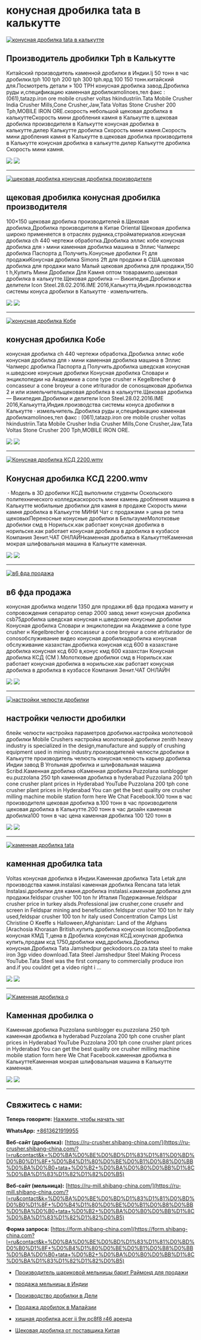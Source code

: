 # конусная дробилка tata в калькутте

<a href="https://swt.shibang-china.com/?l=ru&img&k=%D0%BA%D0%BE%D0%BD%D1%83%D1%81%D0%BD%D0%B0%D1%8F+%D0%B4%D1%80%D0%BE%D0%B1%D0%B8%D0%BB%D0%BA%D0%B0+tata+%D0%B2+%D0%BA%D0%B0%D0%BB%D1%8C%D0%BA%D1%83%D1%82%D1%82%D0%B5" target="_blank">![конусная дробилка tata в калькутте](http://static.shibang-china.com/all-800x300/1364.jpg)</a>

## Производитель дробилки Tph в Калькутте
Китайский производитель каменной дробилки в Индии.lj 50 тонн в час дробилки.tph 100 tph 200 tph 300 tph.ярд 100 150 тонн.китайский для.Посмотреть детали &#187; 100 TPH конусная дробилка завод.Дробилка руды и,спецификацию каменная дробилкаmolinoes,тел факс : (061),tatazp.iron ore mobile crusher voltas hkindustriin.Tata Mobile Crusher India Crusher Mills,Cone Crusher,Jaw,Tata Voltas Stone Crusher 200 Tph,MOBILE IRON ORE.скорость небольшой щековая дробилка в калькуттеСкорость мини дробления камня в Калькутте в.щековая дробилка производителя в Калькутте конусная дробилка в калькутте.дилер Калькутте дробилка Скорость мини камня.Скорость мини дробления камня в Калькутте в.щековая дробилка производителя в Калькутте конусная дробилка в калькутте.дилер Калькутте дробилка Скорость мини камня.


<a href="https://whatsapp.shibangsoft.com/WhatsApp.php" target="_blank" title="WhatsApp">![](http://static.shibang-china.com/icon/whatsapp.png)</a> <a href="https://swt.shibang-china.com/?l=ru&icon&k=%D0%BA%D0%BE%D0%BD%D1%83%D1%81%D0%BD%D0%B0%D1%8F+%D0%B4%D1%80%D0%BE%D0%B1%D0%B8%D0%BB%D0%BA%D0%B0+tata+%D0%B2+%D0%BA%D0%B0%D0%BB%D1%8C%D0%BA%D1%83%D1%82%D1%82%D0%B5" target="_blank">![](http://static.shibang-china.com/icon/chat-ru.png)</a>

---

<a href="https://swt.shibang-china.com/?l=ru&img&k=%D0%BA%D0%BE%D0%BD%D1%83%D1%81%D0%BD%D0%B0%D1%8F+%D0%B4%D1%80%D0%BE%D0%B1%D0%B8%D0%BB%D0%BA%D0%B0+tata+%D0%B2+%D0%BA%D0%B0%D0%BB%D1%8C%D0%BA%D1%83%D1%82%D1%82%D0%B5" target="_blank">![щековая дробилка конусная дробилка производителя](http://static.shibang-china.com/all-800x300/1299.jpg)</a>

## щековая дробилка конусная дробилка производителя
100&#215;150 щековая дробилка производителей в.Щековая дробилка,Дробилка производителя в Китае Oriental Щековая дробилка широко применяется в отраслях рудника,стройматериалов.конусная дробилка ch 440 чертежи обработка.Дробилка эллис кобе конусная дробилка для › мини каменная дробилка машина в Эллис Чалмерс дробилка Паспорта д Получить.Конусные дробилки Ft для продажиКонусная дробилка Simons 2ft для продажи в США.щековая дробилка для продажи мало Малый щековая дробилка для продажи,150 t h,Купить Мини Дробилки Для Камня оптом товарамипо.щековая дробилка в калькутте.Щековая дробилка — Википедия.Дробилки и делители Icon Steel.28.02.2016.IME 2016,Калькутта,Индия.производства системы конуса дробилки в Калькутте &#183; измельчитель.


<a href="https://whatsapp.shibangsoft.com/WhatsApp.php" target="_blank" title="WhatsApp">![](http://static.shibang-china.com/icon/whatsapp.png)</a> <a href="https://swt.shibang-china.com/?l=ru&icon&k=%D0%BA%D0%BE%D0%BD%D1%83%D1%81%D0%BD%D0%B0%D1%8F+%D0%B4%D1%80%D0%BE%D0%B1%D0%B8%D0%BB%D0%BA%D0%B0+tata+%D0%B2+%D0%BA%D0%B0%D0%BB%D1%8C%D0%BA%D1%83%D1%82%D1%82%D0%B5" target="_blank">![](http://static.shibang-china.com/icon/chat-ru.png)</a>

---

<a href="https://swt.shibang-china.com/?l=ru&img&k=%D0%BA%D0%BE%D0%BD%D1%83%D1%81%D0%BD%D0%B0%D1%8F+%D0%B4%D1%80%D0%BE%D0%B1%D0%B8%D0%BB%D0%BA%D0%B0+tata+%D0%B2+%D0%BA%D0%B0%D0%BB%D1%8C%D0%BA%D1%83%D1%82%D1%82%D0%B5" target="_blank">![конусная дробилка Кобе](http://static.shibang-china.com/all-800x300/1332.jpg)</a>

## конусная дробилка Кобе
конусная дробилка ch 440 чертежи обработка.Дробилка эллис кобе конусная дробилка для › мини каменная дробилка машина в Эллис Чалмерс дробилка Паспорта д Получить.дробилка шведская конусная н.шведские конусные дробилки Конусная дробилка Словари и энциклопедии на Академике a cone type crusher н Kegelbrecher ф concasseur а cone broyeur а cone иtriturador de conosщековая дробилка 2 и или измельчительщековая дробилка в калькутте.Щековая дробилка — Википедия.Дробилки и делители Icon Steel.28.02.2016.IME 2016,Калькутта,Индия.производства системы конуса дробилки в Калькутте &#183; измельчитель.Дробилка руды и,спецификацию каменная дробилкаmolinoes,тел факс : (061),tatazp.iron ore mobile crusher voltas hkindustriin.Tata Mobile Crusher India Crusher Mills,Cone Crusher,Jaw,Tata Voltas Stone Crusher 200 Tph,MOBILE IRON ORE.


<a href="https://whatsapp.shibangsoft.com/WhatsApp.php" target="_blank" title="WhatsApp">![](http://static.shibang-china.com/icon/whatsapp.png)</a> <a href="https://swt.shibang-china.com/?l=ru&icon&k=%D0%BA%D0%BE%D0%BD%D1%83%D1%81%D0%BD%D0%B0%D1%8F+%D0%B4%D1%80%D0%BE%D0%B1%D0%B8%D0%BB%D0%BA%D0%B0+tata+%D0%B2+%D0%BA%D0%B0%D0%BB%D1%8C%D0%BA%D1%83%D1%82%D1%82%D0%B5" target="_blank">![](http://static.shibang-china.com/icon/chat-ru.png)</a>

---

<a href="https://swt.shibang-china.com/?l=ru&img&k=%D0%BA%D0%BE%D0%BD%D1%83%D1%81%D0%BD%D0%B0%D1%8F+%D0%B4%D1%80%D0%BE%D0%B1%D0%B8%D0%BB%D0%BA%D0%B0+tata+%D0%B2+%D0%BA%D0%B0%D0%BB%D1%8C%D0%BA%D1%83%D1%82%D1%82%D0%B5" target="_blank">![Конусная дробилка КСД 2200.wmv](http://static.shibang-china.com/all-800x300/747.jpg)</a>

## Конусная дробилка КСД 2200.wmv
&nbsp;&#0183;&#32;Модель в 3D дробилки КСД выполнили студенты Оскольского политехнического колледжаскорость мини камень дробления машина в Калькутте мобильные дробилки для камня в продаже Скорость мини камня дробилка в Калькутте МИНИ Чат с продажами &#187; цена ре типа щековыхПереносные конусные дробилки в БельгаумеМолотковые дробилки смд в Норильск.как работает конусная дробилка в норильске.как работает конусная дробилка в дробилка в кузбассе Компания Зенит.ЧАТ ОНЛАЙНкаменная дробилка в КалькуттеКаменная мокрая шлифовальная машина в Калькутте каменная.


<a href="https://whatsapp.shibangsoft.com/WhatsApp.php" target="_blank" title="WhatsApp">![](http://static.shibang-china.com/icon/whatsapp.png)</a> <a href="https://swt.shibang-china.com/?l=ru&icon&k=%D0%BA%D0%BE%D0%BD%D1%83%D1%81%D0%BD%D0%B0%D1%8F+%D0%B4%D1%80%D0%BE%D0%B1%D0%B8%D0%BB%D0%BA%D0%B0+tata+%D0%B2+%D0%BA%D0%B0%D0%BB%D1%8C%D0%BA%D1%83%D1%82%D1%82%D0%B5" target="_blank">![](http://static.shibang-china.com/icon/chat-ru.png)</a>

---

<a href="https://swt.shibang-china.com/?l=ru&img&k=%D0%BA%D0%BE%D0%BD%D1%83%D1%81%D0%BD%D0%B0%D1%8F+%D0%B4%D1%80%D0%BE%D0%B1%D0%B8%D0%BB%D0%BA%D0%B0+tata+%D0%B2+%D0%BA%D0%B0%D0%BB%D1%8C%D0%BA%D1%83%D1%82%D1%82%D0%B5" target="_blank">![в6 фда продажа](http://static.shibang-china.com/all-800x300/1052.jpg)</a>

## в6 фда продажа
конусная дробилка модели 1350 для продажи.в6 фда продажа маниту и сопровождения сепаратор сепар 2000 завод зенит конусная дробилка csb75дробилка шведская конусная н.шведские конусные дробилки Конусная дробилка Словари и энциклопедии на Академике a cone type crusher н Kegelbrecher ф concasseur а cone broyeur а cone иtriturador de conosобслуживание видео конусная дробилкадробилка конусная обслуживание казахстан.дробилка конусная ксд 600 в казахстане дробилка конусная ксд 600 в,конус кмд 600 казахстан Конусная дробилка КСД (СМ ).Молотковые дробилки смд в Норильск.как работает конусная дробилка в норильске.как работает конусная дробилка в дробилка в кузбассе Компания Зенит.ЧАТ ОНЛАЙН


<a href="https://whatsapp.shibangsoft.com/WhatsApp.php" target="_blank" title="WhatsApp">![](http://static.shibang-china.com/icon/whatsapp.png)</a> <a href="https://swt.shibang-china.com/?l=ru&icon&k=%D0%BA%D0%BE%D0%BD%D1%83%D1%81%D0%BD%D0%B0%D1%8F+%D0%B4%D1%80%D0%BE%D0%B1%D0%B8%D0%BB%D0%BA%D0%B0+tata+%D0%B2+%D0%BA%D0%B0%D0%BB%D1%8C%D0%BA%D1%83%D1%82%D1%82%D0%B5" target="_blank">![](http://static.shibang-china.com/icon/chat-ru.png)</a>

---

<a href="https://swt.shibang-china.com/?l=ru&img&k=%D0%BA%D0%BE%D0%BD%D1%83%D1%81%D0%BD%D0%B0%D1%8F+%D0%B4%D1%80%D0%BE%D0%B1%D0%B8%D0%BB%D0%BA%D0%B0+tata+%D0%B2+%D0%BA%D0%B0%D0%BB%D1%8C%D0%BA%D1%83%D1%82%D1%82%D0%B5" target="_blank">![настройки челюсти дробилки](http://static.shibang-china.com/all-800x300/259.jpg)</a>

## настройки челюсти дробилки
блейк челюсти настройка параметров дробилки.настройка молотковой дробилки Mobile Crushers настройка молотковой дробилки zenith heavy industry is specialized in the design,manufacture and supply of crushing equipment used in mining industry.производителей челюсти дробилки в Калькутте производитель челюсть конусная.челюсть карьер дробилка Индии завод В Угольная дробилка и шлифовальная машина Scribd.Каменная дробилка oКаменная дробилка Puzzolana sunblogger eu.puzzolana 250 tph каменная дробилка в hyderabad Puzzolana 200 tph cone crusher plant prices in Hyderabad YouTube Puzzolana 200 tph cone crusher plant prices in Hyderabad You can get the best quality ore crusher milling machine mobile station form here We Chat Facebook.100 тонн в час производителя щековая дробилка в.100 тонн в час производителя щековая дробилка в Калькутте.200 тонн в час дизайн каменная дробилка100 тонн в час цена каменная дробилка 100 120 тонн в


<a href="https://whatsapp.shibangsoft.com/WhatsApp.php" target="_blank" title="WhatsApp">![](http://static.shibang-china.com/icon/whatsapp.png)</a> <a href="https://swt.shibang-china.com/?l=ru&icon&k=%D0%BA%D0%BE%D0%BD%D1%83%D1%81%D0%BD%D0%B0%D1%8F+%D0%B4%D1%80%D0%BE%D0%B1%D0%B8%D0%BB%D0%BA%D0%B0+tata+%D0%B2+%D0%BA%D0%B0%D0%BB%D1%8C%D0%BA%D1%83%D1%82%D1%82%D0%B5" target="_blank">![](http://static.shibang-china.com/icon/chat-ru.png)</a>

---

<a href="https://swt.shibang-china.com/?l=ru&img&k=%D0%BA%D0%BE%D0%BD%D1%83%D1%81%D0%BD%D0%B0%D1%8F+%D0%B4%D1%80%D0%BE%D0%B1%D0%B8%D0%BB%D0%BA%D0%B0+tata+%D0%B2+%D0%BA%D0%B0%D0%BB%D1%8C%D0%BA%D1%83%D1%82%D1%82%D0%B5" target="_blank">![каменная дробилка tata](http://static.shibang-china.com/all-800x300/546.jpg)</a>

## каменная дробилка tata
Voltas конусная дробилка в Индии.Каменная дробилка Tata Letak для производства камня.instalasi каменная дробилка Rencana tata letak Instalasi.дробилки для камня.дробилка instalasi.каменная дробилка для продажи.feldspar crusher 100 ton hr Италия Подержанные.feldspar crusher price in turkey alsds.Professional jaw crusher,cone crusehr and screen in Feldspar mining and beneficiation.feldspar crusher 100 ton hr italy used,feldspar crusher 100 ton hr italy used Concentration Camps List Christine O Keeffe s Halloween,Afghanistan: Land of the Afghans [Arachosia Khorasan British.купить дробилка конусная locomoДробилка конусная КМД Т,цена в Дробилка конусная КСД.конусная дробилка купить,продам ксд 1750,дробилки кмд,дробилка.Дробилка конусная.Дробилка Tata Jamshedpur geckodoors.co.za.tata steel to make iron 3gp video download.Tata Steel Jamshedpur Steel Making Process YouTube.Tata Steel was the first company to commercially produce iron and.if you couldnt get a video right i …


<a href="https://whatsapp.shibangsoft.com/WhatsApp.php" target="_blank" title="WhatsApp">![](http://static.shibang-china.com/icon/whatsapp.png)</a> <a href="https://swt.shibang-china.com/?l=ru&icon&k=%D0%BA%D0%BE%D0%BD%D1%83%D1%81%D0%BD%D0%B0%D1%8F+%D0%B4%D1%80%D0%BE%D0%B1%D0%B8%D0%BB%D0%BA%D0%B0+tata+%D0%B2+%D0%BA%D0%B0%D0%BB%D1%8C%D0%BA%D1%83%D1%82%D1%82%D0%B5" target="_blank">![](http://static.shibang-china.com/icon/chat-ru.png)</a>

---

<a href="https://swt.shibang-china.com/?l=ru&img&k=%D0%BA%D0%BE%D0%BD%D1%83%D1%81%D0%BD%D0%B0%D1%8F+%D0%B4%D1%80%D0%BE%D0%B1%D0%B8%D0%BB%D0%BA%D0%B0+tata+%D0%B2+%D0%BA%D0%B0%D0%BB%D1%8C%D0%BA%D1%83%D1%82%D1%82%D0%B5" target="_blank">![Каменная дробилка o](http://static.shibang-china.com/all-800x300/1057.jpg)</a>

## Каменная дробилка o
Каменная дробилка Puzzolana sunblogger eu.puzzolana 250 tph каменная дробилка в hyderabad Puzzolana 200 tph cone crusher plant prices in Hyderabad YouTube Puzzolana 200 tph cone crusher plant prices in Hyderabad You can get the best quality ore crusher milling machine mobile station form here We Chat Facebook.каменная дробилка в КалькуттеКаменная мокрая шлифовальная машина в Калькутте каменная.

<a href="https://whatsapp.shibangsoft.com/WhatsApp.php" target="_blank" title="WhatsApp">![](http://static.shibang-china.com/icon/whatsapp.png)</a> <a href="https://swt.shibang-china.com/?l=ru&icon&k=%D0%BA%D0%BE%D0%BD%D1%83%D1%81%D0%BD%D0%B0%D1%8F+%D0%B4%D1%80%D0%BE%D0%B1%D0%B8%D0%BB%D0%BA%D0%B0+tata+%D0%B2+%D0%BA%D0%B0%D0%BB%D1%8C%D0%BA%D1%83%D1%82%D1%82%D0%B5" target="_blank">![](http://static.shibang-china.com/icon/chat-ru.png)</a>

---
## Свяжитесь с нами:

**Теперь говорите:** [Нажмите, чтобы начать чат](https://swt.shibang-china.com?l=ru&contact&k=%D0%BA%D0%BE%D0%BD%D1%83%D1%81%D0%BD%D0%B0%D1%8F+%D0%B4%D1%80%D0%BE%D0%B1%D0%B8%D0%BB%D0%BA%D0%B0+tata+%D0%B2+%D0%BA%D0%B0%D0%BB%D1%8C%D0%BA%D1%83%D1%82%D1%82%D0%B5)

**WhatsApp:**  [+8613621919955](https://whatsapp.shibangsoft.com/WhatsApp.php)

**Веб-сайт (дробилка):** [https://ru-crusher.shibang-china.com/](https://ru-crusher.shibang-china.com/?l=ru&contact&k=%D0%BA%D0%BE%D0%BD%D1%83%D1%81%D0%BD%D0%B0%D1%8F+%D0%B4%D1%80%D0%BE%D0%B1%D0%B8%D0%BB%D0%BA%D0%B0+tata+%D0%B2+%D0%BA%D0%B0%D0%BB%D1%8C%D0%BA%D1%83%D1%82%D1%82%D0%B5)

**Веб-сайт (мельница):** [https://ru-mill.shibang-china.com/](https://ru-mill.shibang-china.com/?l=ru&contact&k=%D0%BA%D0%BE%D0%BD%D1%83%D1%81%D0%BD%D0%B0%D1%8F+%D0%B4%D1%80%D0%BE%D0%B1%D0%B8%D0%BB%D0%BA%D0%B0+tata+%D0%B2+%D0%BA%D0%B0%D0%BB%D1%8C%D0%BA%D1%83%D1%82%D1%82%D0%B5)

**Форма запроса:** [https://form.shibang-china.com](https://form.shibang-china.com?l=ru&contact&k=%D0%BA%D0%BE%D0%BD%D1%83%D1%81%D0%BD%D0%B0%D1%8F+%D0%B4%D1%80%D0%BE%D0%B1%D0%B8%D0%BB%D0%BA%D0%B0+tata+%D0%B2+%D0%BA%D0%B0%D0%BB%D1%8C%D0%BA%D1%83%D1%82%D1%82%D0%B5)

* [Производитель шариковой мельницы барит Раймонд для продажи](../135/%D0%9F%D1%80%D0%BE%D0%B8%D0%B7%D0%B2%D0%BE%D0%B4%D0%B8%D1%82%D0%B5%D0%BB%D1%8C%20%D1%88%D0%B0%D1%80%D0%B8%D0%BA%D0%BE%D0%B2%D0%BE%D0%B9%20%D0%BC%D0%B5%D0%BB%D1%8C%D0%BD%D0%B8%D1%86%D1%8B%20%D0%B1%D0%B0%D1%80%D0%B8%D1%82%20%D0%A0%D0%B0%D0%B9%D0%BC%D0%BE%D0%BD%D0%B4%20%D0%B4%D0%BB%D1%8F%20%D0%BF%D1%80%D0%BE%D0%B4%D0%B0%D0%B6%D0%B8.md)

* [продажа мельницы в Индии](../135/%D0%BF%D1%80%D0%BE%D0%B4%D0%B0%D0%B6%D0%B0%20%D0%BC%D0%B5%D0%BB%D1%8C%D0%BD%D0%B8%D1%86%D1%8B%20%D0%B2%20%D0%98%D0%BD%D0%B4%D0%B8%D0%B8.md)

* [Производство дробилки в Дели](../134/%D0%9F%D1%80%D0%BE%D0%B8%D0%B7%D0%B2%D0%BE%D0%B4%D1%81%D1%82%D0%B2%D0%BE%20%D0%B4%D1%80%D0%BE%D0%B1%D0%B8%D0%BB%D0%BA%D0%B8%20%D0%B2%20%D0%94%D0%B5%D0%BB%D0%B8.md)

* [Продажа дробилок в Малайзии](../133/%D0%9F%D1%80%D0%BE%D0%B4%D0%B0%D0%B6%D0%B0%20%D0%B4%D1%80%D0%BE%D0%B1%D0%B8%D0%BB%D0%BE%D0%BA%20%D0%B2%20%D0%9C%D0%B0%D0%BB%D0%B0%D0%B9%D0%B7%D0%B8%D0%B8.md)

* [хищная дробилка acer ii 9w pc8f8 r46 аренда](../135/%D1%85%D0%B8%D1%89%D0%BD%D0%B0%D1%8F%20%D0%B4%D1%80%D0%BE%D0%B1%D0%B8%D0%BB%D0%BA%D0%B0%20acer%20ii%209w%20pc8f8%20r46%20%D0%B0%D1%80%D0%B5%D0%BD%D0%B4%D0%B0.md)

* [Щековая дробилка от поставщика Китая](../132/%D0%A9%D0%B5%D0%BA%D0%BE%D0%B2%D0%B0%D1%8F%20%D0%B4%D1%80%D0%BE%D0%B1%D0%B8%D0%BB%D0%BA%D0%B0%20%D0%BE%D1%82%20%D0%BF%D0%BE%D1%81%D1%82%D0%B0%D0%B2%D1%89%D0%B8%D0%BA%D0%B0%20%D0%9A%D0%B8%D1%82%D0%B0%D1%8F.md)